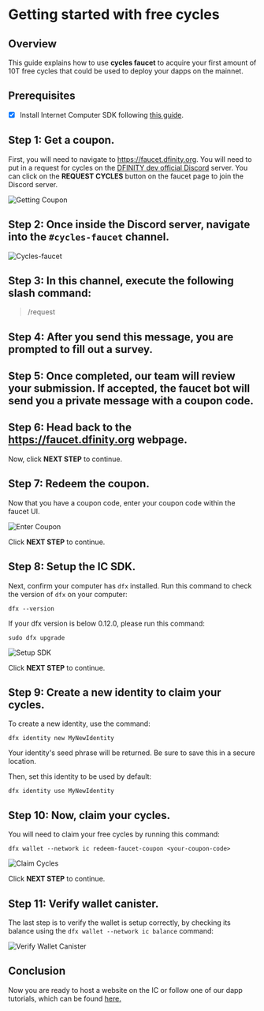 # Getting started with free cycles
 
## Overview

This guide explains how to use **cycles faucet** to acquire your first amount of 10T free cycles that could be used to deploy your dapps on the mainnet.

## Prerequisites

- [x] Install Internet Computer SDK following [this guide](/developer-docs/setup/install/index.mdx).

## Step 1: Get a coupon.

First, you will need to navigate to <https://faucet.dfinity.org>. You
will need to put in a request for cycles on the [DFINITY dev official Discord](https://discord.gg/jnjVVQaE2C) server. You can click on the **REQUEST CYCLES** button on the faucet page to join the Discord server.

![Getting Coupon](_attachments/faucet_step_1.png)

## Step 2: Once inside the Discord server, navigate into the `#cycles-faucet` channel. 

![Cycles-faucet](./_attachments/cycles-faucet.png)

## Step 3: In this channel, execute the following slash command:

> /request

## Step 4: After you send this message, you are prompted to fill out a survey. 

## Step 5: Once completed, our team will review your submission. If accepted, the faucet bot will send you a private message with a coupon code.

## Step 6: Head back to the <https://faucet.dfinity.org> webpage. 

Now, click **NEXT STEP** to continue.

## Step 7: Redeem the coupon.

Now that you have a coupon code, enter your coupon code within the faucet UI.

![Enter Coupon](_attachments/faucet_step_3.png)

Click **NEXT STEP** to continue.

## Step 8: Setup the IC SDK.

Next, confirm your computer has `dfx` installed. Run this command to check the version of `dfx` on your computer:

    dfx --version

If your dfx version is below 0.12.0, please run this command:

    sudo dfx upgrade

![Setup SDK](_attachments/faucet_step_4.png)

Click **NEXT STEP** to continue.

## Step 9: Create a new identity to claim your cycles.

To create a new identity, use the command:

```
dfx identity new MyNewIdentity
```

Your identity's seed phrase will be returned. Be sure to save this in a secure location.

Then, set this identity to be used by default:

```
dfx identity use MyNewIdentity
```

## Step 10: Now, claim your cycles. 

You will need to claim your free cycles by running this command:

```
dfx wallet --network ic redeem-faucet-coupon <your-coupon-code>
```

![Claim Cycles](_attachments/faucet_step_5.png)

Click **NEXT STEP** to continue.

## Step 11: Verify wallet canister.

The last step is to verify the wallet is setup correctly, by checking its balance using the `dfx wallet --network ic balance` command:

![Verify Wallet Canister](_attachments/faucet_step_6.png)

## Conclusion

Now you are ready to host a website on the IC or follow one of our dapp tutorials, which can be found [here.](../../../tutorials/index.mdx)

